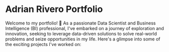 # Adrian Rivero Portfolio
Welcome to my portfolio! 🚀 As a passionate Data Scientist and Business Intelligence (BI) professional, I've embarked on a journey of exploration and innovation, seeking to leverage data-driven solutions to solve real-world problems and seize opportunities in my life.  Here's a glimpse into some of the exciting projects I've worked on:
